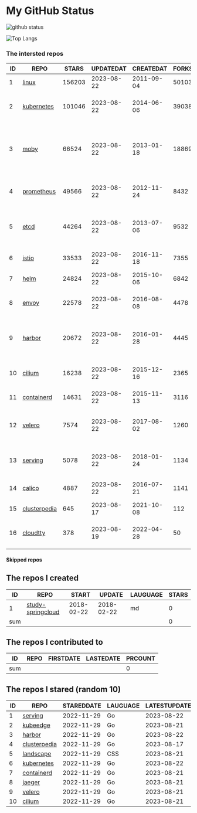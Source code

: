 # My GitHub Status

<img src="https://github-readme-stats-1.yihong0618.vercel.app/api?username=daoqingniu&show_icons=true&&&hide_title=true&count_private=true" alt="github status" />

![Top Langs](https://github-readme-stats-1.yihong0618.vercel.app/api/top-langs/?username=daoqingniu&layout=compact)

<!--START_SECTION:github_repos-->
### The intersted repos
| ID |                              REPO                               | STARS  | UPDATEDAT  | CREATEDAT  | FORKSCOUNT |                                              DESCRIPTIONS                                              |
|----|-----------------------------------------------------------------|--------|------------|------------|------------|--------------------------------------------------------------------------------------------------------|
|  1 | [linux](https://github.com/torvalds/linux)                      | 156203 | 2023-08-22 | 2011-09-04 |      50103 | Linux kernel source tree                                                                               |
|  2 | [kubernetes](https://github.com/kubernetes/kubernetes)          | 101046 | 2023-08-22 | 2014-06-06 |      39038 | Production-Grade Container Scheduling and Management                                                   |
|  3 | [moby](https://github.com/moby/moby)                            |  66524 | 2023-08-22 | 2013-01-18 |      18869 | Moby Project - a collaborative project for the container ecosystem to assemble container-based systems |
|  4 | [prometheus](https://github.com/prometheus/prometheus)          |  49566 | 2023-08-22 | 2012-11-24 |       8432 | The Prometheus monitoring system and time series database.                                             |
|  5 | [etcd](https://github.com/etcd-io/etcd)                         |  44264 | 2023-08-22 | 2013-07-06 |       9532 | Distributed reliable key-value store for the most critical data of a distributed system                |
|  6 | [istio](https://github.com/istio/istio)                         |  33533 | 2023-08-22 | 2016-11-18 |       7355 | Connect, secure, control, and observe services.                                                        |
|  7 | [helm](https://github.com/helm/helm)                            |  24824 | 2023-08-22 | 2015-10-06 |       6842 | The Kubernetes Package Manager                                                                         |
|  8 | [envoy](https://github.com/envoyproxy/envoy)                    |  22578 | 2023-08-22 | 2016-08-08 |       4478 | Cloud-native high-performance edge/middle/service proxy                                                |
|  9 | [harbor](https://github.com/goharbor/harbor)                    |  20672 | 2023-08-22 | 2016-01-28 |       4445 | An open source trusted cloud native registry project that stores, signs, and scans content.            |
| 10 | [cilium](https://github.com/cilium/cilium)                      |  16238 | 2023-08-22 | 2015-12-16 |       2365 | eBPF-based Networking, Security, and Observability                                                     |
| 11 | [containerd](https://github.com/containerd/containerd)          |  14631 | 2023-08-22 | 2015-11-13 |       3116 | An open and reliable container runtime                                                                 |
| 12 | [velero](https://github.com/vmware-tanzu/velero)                |   7574 | 2023-08-22 | 2017-08-02 |       1260 | Backup and migrate Kubernetes applications and their persistent volumes                                |
| 13 | [serving](https://github.com/knative/serving)                   |   5078 | 2023-08-22 | 2018-01-24 |       1134 | Kubernetes-based, scale-to-zero, request-driven compute                                                |
| 14 | [calico](https://github.com/projectcalico/calico)               |   4887 | 2023-08-22 | 2016-07-21 |       1141 | Cloud native networking and network security                                                           |
| 15 | [clusterpedia](https://github.com/clusterpedia-io/clusterpedia) |    645 | 2023-08-17 | 2021-10-08 |        112 | The Encyclopedia of Kubernetes clusters                                                                |
| 16 | [cloudtty](https://github.com/cloudtty/cloudtty)                |    378 | 2023-08-19 | 2022-04-28 |         50 | A Friendly Kubernetes CloudShell (Web Terminal) !                                                      |



#### Skipped repos
<!--END_SECTION:github_repos-->

<!--START_SECTION:my_github-->
## The repos I created
| ID  |                                 REPO                                 |   START    |   UPDATE   | LAUGUAGE | STARS |
|-----|----------------------------------------------------------------------|------------|------------|----------|-------|
|   1 | [study-springcloud](https://github.com/daoqingniu/study-springcloud) | 2018-02-22 | 2018-02-22 | md       |     0 |
| sum |                                                                      |            |            |          |     0 |

## The repos I contributed to
| ID  | REPO | FIRSTDATE | LASTEDATE | PRCOUNT |
|-----|------|-----------|-----------|---------|
| sum |      |           |           |       0 |

## The repos I stared (random 10)
| ID |                              REPO                               | STAREDDATE | LAUGUAGE | LATESTUPDATE |
|----|-----------------------------------------------------------------|------------|----------|--------------|
|  1 | [serving](https://github.com/knative/serving)                   | 2022-11-29 | Go       | 2023-08-22   |
|  2 | [kubeedge](https://github.com/kubeedge/kubeedge)                | 2022-11-29 | Go       | 2023-08-21   |
|  3 | [harbor](https://github.com/goharbor/harbor)                    | 2022-11-29 | Go       | 2023-08-22   |
|  4 | [clusterpedia](https://github.com/clusterpedia-io/clusterpedia) | 2022-11-29 | Go       | 2023-08-17   |
|  5 | [landscape](https://github.com/cncf/landscape)                  | 2022-11-29 | CSS      | 2023-08-21   |
|  6 | [kubernetes](https://github.com/kubernetes/kubernetes)          | 2022-11-29 | Go       | 2023-08-22   |
|  7 | [containerd](https://github.com/containerd/containerd)          | 2022-11-29 | Go       | 2023-08-21   |
|  8 | [jaeger](https://github.com/jaegertracing/jaeger)               | 2022-11-29 | Go       | 2023-08-21   |
|  9 | [velero](https://github.com/vmware-tanzu/velero)                | 2022-11-29 | Go       | 2023-08-21   |
| 10 | [cilium](https://github.com/cilium/cilium)                      | 2022-11-29 | Go       | 2023-08-21   |

<!--END_SECTION:my_github-->
